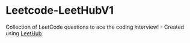 # Leetcode-LeetHubV1
Collection of LeetCode questions to ace the coding interview! - Created using [LeetHub](https://github.com/QasimWani/LeetHub)
